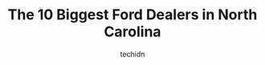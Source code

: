 ---
layout: ampstory
image: https://i0.wp.com/paketmu.com/wp-content/uploads/2023/06/champion-ford-0-in-north-carolina-1686366070.jpeg?resize=640,853
author: techidn
featured: false
description: Explore the diverse Ford Dealer scene in North Carolina, home to an incredible selection of 10 establishments catering to every taste. Whether youre in search of iconic favorites or undisco
title: The 10 Biggest Ford Dealers in North Carolina
cover:
   title: The 10 Biggest Ford Dealers in North Carolina
   subtitle: RICKPATE
   background: https://paketmu.com/wp-content/uploads/2023/06/champion-ford-0-in-north-carolina-1686366070.jpeg

pages: 
 - layout: thirds
   top: <h1>#1 Capital Ford of Charlotte</h1>
   bottom: "<p>Buying a car is usually about as enjoyable as going to the dentist- that couldnt be further from the experience that we had with Capital Ford- Charlotte. From Barry</p>"
   background: https://paketmu.com/wp-content/uploads/2023/06/champion-ford-1-in-north-carolina-1686366070.jpeg
   backgroundblur: true
 - layout: thirds
   top: <h1>#2 Liberty Ford of Fayetteville</h1>
   bottom: "<p>Very happy with the shop here and them working on my truck.  Patrick was on it and made my experience here excellent.  I travel the country and use my truck for work.  Gr</p>"
   background: https://paketmu.com/wp-content/uploads/2023/06/champion-ford-2-in-north-carolina-1686366071.jpeg
   cta:
      link: https://paketmu.com/the-10-biggest-ford-dealers-in-north-carolina/
      text: The 10 Biggest Ford Dealers in North Carolina
 - layout: thirds
   top: <h1>#3 Cloninger Ford of Hickory</h1>
   bottom: "<p>Jarrod was excellent in helping me secure the exact vehicle I wanted! He was extremely helpful and was able to answer any questions I had as well as work with me to get e</p>"
   background: https://paketmu.com/wp-content/uploads/2023/06/champion-ford-3-in-north-carolina-1686366072.jpeg
   cta:
      link: https://paketmu.com/the-10-biggest-ford-dealers-in-north-carolina/
      text: The 10 Biggest Ford Dealers in North Carolina
 - layout: thirds
   top: <h1>#4 Capital Ford</h1>
   bottom: "<p>4900 Capital Blvd, Raleigh, NC 27616, United States</p>"
   background: https://images.unsplash.com/photo-1615749413727-825b59a857b5?ixlib=rb-4.0.3&ixid=MnwxMjA3fDB8MHxwaG90by1wYWdlfHx8fGVufDB8fHx8&auto=format&fit=crop&w=640&h=853&q=80
   cta:
      link: https://paketmu.com/the-10-biggest-ford-dealers-in-north-carolina/
      text: The 10 Biggest Ford Dealers in North Carolina
 - layout: thirds
   top: <h1>#5 LaFayette Ford, Inc.</h1>
   bottom: "<p>5202 Raeford Rd, Fayetteville, NC 28304, United States</p>"
   background: https://images.unsplash.com/photo-1488554378835-f7acf46e6c98?ixlib=rb-4.0.3&ixid=MnwxMjA3fDB8MHxwaG90by1wYWdlfHx8fGVufDB8fHx8&auto=format&fit=crop&w=640&h=853&q=80
   cta:
      link: https://paketmu.com/the-10-biggest-ford-dealers-in-north-carolina/
      text: The 10 Biggest Ford Dealers in North Carolina
 - layout: thirds
   top: <h1>#6 Mooresville Ford</h1>
   bottom: "<p>151 E Plaza Dr, Mooresville, NC 28115, United States</p>"
   background: https://images.unsplash.com/photo-1557672172-298e090bd0f1?ixlib=rb-4.0.3&ixid=MnwxMjA3fDB8MHxwaG90by1wYWdlfHx8fGVufDB8fHx8&auto=format&fit=crop&w=640&h=853&q=80
   cta:
      link: https://paketmu.com/the-10-biggest-ford-dealers-in-north-carolina/
      text: The 10 Biggest Ford Dealers in North Carolina
 - layout: thirds
   top: <h1>#7 Town and Country Ford</h1>
   bottom: "<p>5401 E Independence Blvd, Charlotte, NC 28212, United States</p>"
   background: https://images.unsplash.com/photo-1518640467707-6811f4a6ab73?ixlib=rb-4.0.3&ixid=MnwxMjA3fDB8MHxwaG90by1wYWdlfHx8fGVufDB8fHx8&auto=format&fit=crop&w=640&h=853&q=80
   cta:
      link: https://paketmu.com/the-10-biggest-ford-dealers-in-north-carolina/
      text: The 10 Biggest Ford Dealers in North Carolina
 - layout: thirds
   middle: Continue reading...
   background: https://images.unsplash.com/photo-1613843873231-1447db182f97?ixlib=rb-4.0.3&ixid=MnwxMjA3fDB8MHxwaG90by1wYWdlfHx8fGVufDB8fHx8&auto=format&fit=crop&w=640&h=853&q=80
   cta:
      link: https://paketmu.com/the-10-biggest-ford-dealers-in-north-carolina/
      text: The 10 Biggest Ford Dealers in North Carolina
      
---
